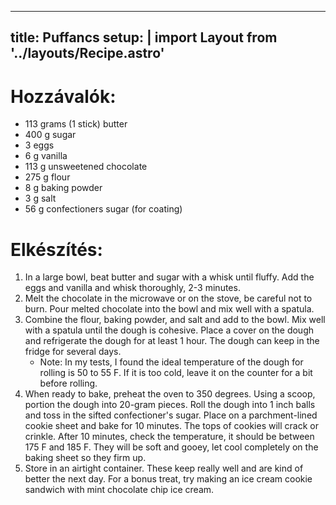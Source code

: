 
---
title: Puffancs
setup: |
  import Layout from '../layouts/Recipe.astro'
---

# Hozzávalók:

- 113 grams (1 stick) butter
- 400 g sugar
- 3 eggs
- 6 g vanilla
- 113 g unsweetened chocolate
- 275 g flour
- 8 g baking powder
- 3 g salt
- 56 g confectioners sugar (for coating)

# Elkészítés:

1. In a large bowl, beat butter and sugar with a whisk until fluffy. Add the eggs and vanilla and whisk thoroughly, 2-3 minutes.
2. Melt the chocolate in the microwave or on the stove, be careful not to burn. Pour melted chocolate into the bowl and mix well with a spatula.
3. Combine the flour, baking powder, and salt and add to the bowl. Mix well with a spatula until the dough is cohesive. Place a cover on the dough and refrigerate the dough for at least 1 hour. The dough can keep in the fridge for several days.
    - Note: In my tests, I found the ideal temperature of the dough for rolling is 50 to 55 F. If it is too cold, leave it on the counter for a bit before rolling.
4. When ready to bake, preheat the oven to 350 degrees. Using a scoop, portion the dough into 20-gram pieces. Roll the dough into 1 inch balls and toss in the sifted confectioner's sugar. Place on a parchment-lined cookie sheet and bake for 10 minutes. The tops of cookies will crack or crinkle. After 10 minutes, check the temperature, it should be between 175 F and 185 F. They will be soft and gooey, let cool completely on the baking sheet so they firm up.
5. Store in an airtight container. These keep really well and are kind of better the next day. For a bonus treat, try making an ice cream cookie sandwich with mint chocolate chip ice cream.